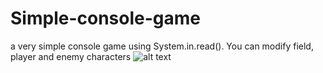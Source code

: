 # Simple-console-game
a very simple console game using System.in.read(). You can modify field, player and enemy characters
![alt text](https://github.com/[username]/[reponame]/blob/[branch]/image.jpg?raw=true)
